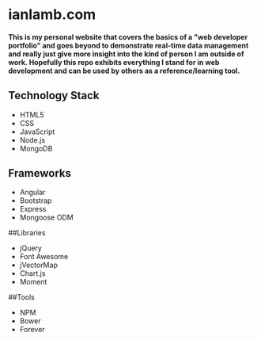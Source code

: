 # ianlamb.com

#### This is my personal website that covers the basics of a "web developer portfolio" and goes beyond to demonstrate real-time data management and really just give more insight into the kind of person I am outside of work. Hopefully this repo exhibits everything I stand for in web development and can be used by others as a reference/learning tool.

## Technology Stack
* HTML5
* CSS
* JavaScript
* Node.js
* MongoDB

## Frameworks
* Angular
* Bootstrap
* Express
* Mongoose ODM

##Libraries
* jQuery
* Font Awesome
* jVectorMap
* Chart.js
* Moment

##Tools
* NPM
* Bower
* Forever
